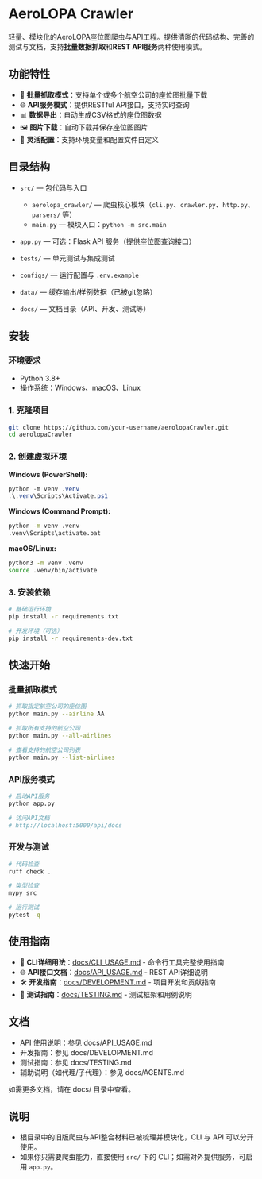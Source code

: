 # AeroLOPA Crawler

轻量、模块化的AeroLOPA座位图爬虫与API工程。提供清晰的代码结构、完善的测试与文档，支持**批量数据抓取**和**REST API服务**两种使用模式。

## 功能特性

- 🚀 **批量抓取模式**：支持单个或多个航空公司的座位图批量下载
- 🌐 **API服务模式**：提供RESTful API接口，支持实时查询
- 📊 **数据导出**：自动生成CSV格式的座位图数据
- 🖼️ **图片下载**：自动下载并保存座位图图片
- 🔧 **灵活配置**：支持环境变量和配置文件自定义

## 目录结构

- `src/` — 包代码与入口
  - `aerolopa_crawler/` — 爬虫核心模块（`cli.py`、`crawler.py`、`http.py`、`parsers/` 等）
  - `main.py` — 模块入口：`python -m src.main`
- `app.py` — 可选：Flask API 服务（提供座位图查询接口）
- `tests/` — 单元测试与集成测试

- `configs/` — 运行配置与 `.env.example`
- `data/` — 缓存输出/样例数据（已被git忽略）
- `docs/` — 文档目录（API、开发、测试等）

## 安装

### 环境要求
- Python 3.8+
- 操作系统：Windows、macOS、Linux

### 1. 克隆项目
```bash
git clone https://github.com/your-username/aerolopaCrawler.git
cd aerolopaCrawler
```

### 2. 创建虚拟环境

**Windows (PowerShell):**
```powershell
python -m venv .venv
.\.venv\Scripts\Activate.ps1
```

**Windows (Command Prompt):**
```cmd
python -m venv .venv
.venv\Scripts\activate.bat
```

**macOS/Linux:**
```bash
python3 -m venv .venv
source .venv/bin/activate
```

### 3. 安装依赖
```bash
# 基础运行环境
pip install -r requirements.txt

# 开发环境（可选）
pip install -r requirements-dev.txt
```

## 快速开始

### 批量抓取模式
```bash
# 抓取指定航空公司的座位图
python main.py --airline AA

# 抓取所有支持的航空公司
python main.py --all-airlines

# 查看支持的航空公司列表
python main.py --list-airlines
```

### API服务模式
```bash
# 启动API服务
python app.py

# 访问API文档
# http://localhost:5000/api/docs
```

### 开发与测试
```bash
# 代码检查
ruff check .

# 类型检查
mypy src

# 运行测试
pytest -q
```

## 使用指南

- 📖 **CLI详细用法**：[docs/CLI_USAGE.md](docs/CLI_USAGE.md) - 命令行工具完整使用指南
- 🌐 **API接口文档**：[docs/API_USAGE.md](docs/API_USAGE.md) - REST API详细说明
- 🛠️ **开发指南**：[docs/DEVELOPMENT.md](docs/DEVELOPMENT.md) - 项目开发和贡献指南
- 🧪 **测试指南**：[docs/TESTING.md](docs/TESTING.md) - 测试框架和用例说明

## 文档

- API 使用说明：参见 docs/API_USAGE.md
- 开发指南：参见 docs/DEVELOPMENT.md
- 测试指南：参见 docs/TESTING.md
- 辅助说明（如代理/子代理）：参见 docs/AGENTS.md

如需更多文档，请在 docs/ 目录中查看。

## 说明

- 根目录中的旧版爬虫与API整合材料已被梳理并模块化，CLI 与 API 可以分开使用。
- 如果你只需要爬虫能力，直接使用 `src/` 下的 CLI；如需对外提供服务，可启用 `app.py`。
